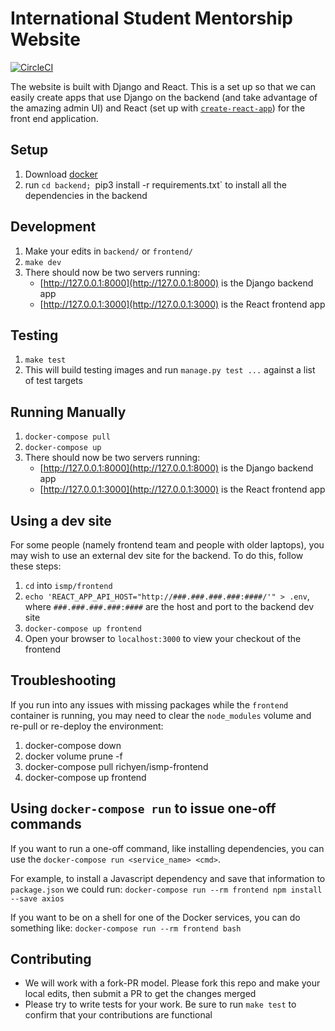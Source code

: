 # International Student Mentorship Website
[![CircleCI](https://circleci.com/gh/International-Mentorship-ISMP/ismp.svg?style=svg)](https://circleci.com/gh/International-Mentorship-ISMP/ismp)

The website is built with Django and React.
This is a set up so that we can easily create apps that use Django on the backend (and take advantage of the amazing admin UI) and React (set up with [`create-react-app`](https://npm.im/create-react-app)) for the front end application.

## Setup
1. Download [docker](https://docs.docker.com/compose/install/)
2. run `cd backend; `pip3 install -r requirements.txt` to install all the dependencies in the backend
## Development
1. Make your edits in `backend/` or `frontend/`
1. `make dev`
1. There should now be two servers running:
   * [http://127.0.0.1:8000](http://127.0.0.1:8000) is the Django backend app
   * [http://127.0.0.1:3000](http://127.0.0.1:3000) is the React frontend app

## Testing
1. `make test`
1. This will build testing images and run `manage.py test ...` against a list of test targets

## Running Manually
1. `docker-compose pull`
1. `docker-compose up`
1. There should now be two servers running:
   * [http://127.0.0.1:8000](http://127.0.0.1:8000) is the Django backend app
   * [http://127.0.0.1:3000](http://127.0.0.1:3000) is the React frontend app

## Using a dev site
For some people (namely frontend team and people with older laptops), you may wish to use an external dev site for the backend.  To do this, follow these steps:
1. `cd` into `ismp/frontend`
1. `echo 'REACT_APP_API_HOST="http://###.###.###.###:####/'" > .env`, where `###.###.###.###:####` are the host and port to the backend dev site
1. `docker-compose up frontend`
1. Open your browser to `localhost:3000` to view your checkout of the frontend

## Troubleshooting
If you run into any issues with missing packages while the `frontend` container is running, you may need to clear the `node_modules` volume and re-pull or re-deploy the environment:
1. docker-compose down
1. docker volume prune -f
1. docker-compose pull richyen/ismp-frontend
1. docker-compose up frontend

## Using `docker-compose run` to issue one-off commands

If you want to run a one-off command, like installing dependencies, you can use the `docker-compose run <service_name> <cmd>`.

For example, to install a Javascript dependency and save that information to `package.json` we could run:
`docker-compose run --rm frontend npm install --save axios`

If you want to be on a shell for one of the Docker services, you can do something like:
`docker-compose run --rm frontend bash`

## Contributing
* We will work with a fork-PR model.  Please fork this repo and make your local edits, then submit a PR to get the changes merged
* Please try to write tests for your work.  Be sure to run `make test` to confirm that your contributions are functional
